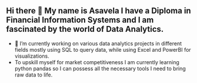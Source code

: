 ## Hi there 👋 My name is Asavela I have a Diploma in Financial Information Systems and I am fascinated by the world of Data Analytics.

- 🔭 I’m currently working on various data analytics projects in different fields mostly using SQL to query data, while using Excel and PowerBI for visualizations.
- To upskill myself for market competitiveness I am currently learning python pandas so I can possess all the necessary tools I need to bring raw data to life.
<!--
**asavelangwenya/asavelangwenya** is a ✨ _special_ ✨ repository because its `README.md` (this file) appears on your GitHub profile.

Here are some ideas to get you started:

- 🔭 I’m currently working on ...
- 🌱 I’m currently learning ...
- 👯 I’m looking to collaborate on ...
- 🤔 I’m looking for help with ...
- 💬 Ask me about ...
- 📫 How to reach me: ...
- 😄 Pronouns: ...
- ⚡ Fun fact: ...
-->
